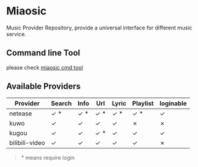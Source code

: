 # Miaosic

Music Provider Repository, provide a universal interface for different music service.

## Command line Tool

please check [miaosic cmd tool](./cmd/miaosic/README.md)

## Available Providers

| Provider       | Search | Info | Url | Lyric | Playlist | loginable |
|----------------|--------|------|-----|-------|----------|-----------|
| netease        | ✓    * | ✓  * | ✓ * | ✓ *   | ✓ *      | ✓         |
| kuwo           | ✓      | ✓    | ✓   | ✓     | ✗        | ✗         |
| kugou          | ✓      | ✓    | ✓ * | ✓     | ✓        | ✓         |
| bilibili-video | ✓      | ✓    | ✓   | ✓     | ✓        | ✗         |
> \* means require login 